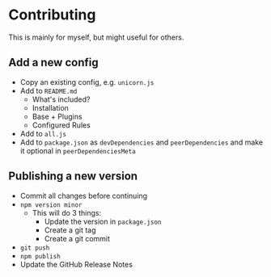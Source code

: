 # Contributing

This is mainly for myself, but might useful for others.

## Add a new config

- Copy an existing config, e.g. `unicorn.js`
- Add to `README.md`
  - What's included?
  - Installation
  - Base + Plugins
  - Configured Rules
- Add to `all.js`
- Add to `package.json` as `devDependencies` and `peerDependencies` and make it optional in `peerDependenciesMeta`

## Publishing a new version

- Commit all changes before continuing
- `npm version minor`
  - This will do 3 things:
    - Update the version in `package.json`
    - Create a git tag
    - Create a git commit
- `git push`
- `npm publish`
- Update the GitHub Release Notes
